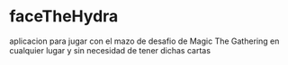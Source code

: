 # faceTheHydra
aplicacion para jugar con el mazo de desafio de Magic The Gathering en cualquier lugar y sin necesidad de tener dichas cartas
